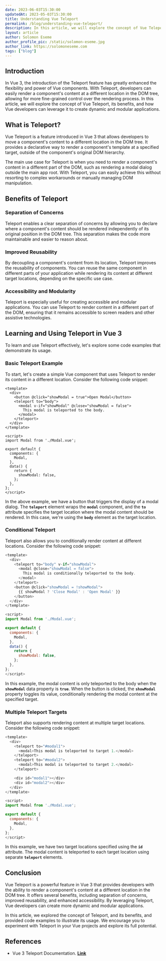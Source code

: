 ```yaml
---
date: 2023-06-03T15:30:00
updatedAt: 2023-05-03T15:30:00
title: Understanding Vue Teleport
permalink: /blog/understanding-vue-teleport/
description: In this article, we will explore the concept of Vue Teleport, its benefits, and how Vue developers can leverage it to create dynamic and modular applications.
layout: article
author: Solomon Eseme
author_profile_pic: /static/solomon-eseme.jpg
author_link: https://solomoneseme.com
tags: ["blog"]
---
```


## **Introduction**

In Vue 3, the introduction of the Teleport feature has greatly enhanced the flexibility and power of Vue components. With Teleport, developers can easily render a component's content at a different location in the DOM tree, allowing for more fine-grained control over the rendering process. In this article, we will explore the concept of Vue Teleport, its benefits, and how Vue developers can leverage it to create dynamic and modular applications.

## **What is Teleport?**

Vue Teleport is a feature introduced in Vue 3 that allows developers to move a component's content to a different location in the DOM tree. It provides a declarative way to render a component's template at a specified target, outside of the component's original DOM hierarchy.

The main use case for Teleport is when you need to render a component's content in a different part of the DOM, such as rendering a modal dialog outside the main app root. With Teleport, you can easily achieve this without resorting to complex workarounds or manually managing DOM manipulation.

## **Benefits of Teleport**

### **Separation of Concerns**

Teleport enables a clear separation of concerns by allowing you to declare where a component's content should be rendered independently of its original position in the DOM tree. This separation makes the code more maintainable and easier to reason about.

### **Improved Reusability**

By decoupling a component's content from its location, Teleport improves the reusability of components. You can reuse the same component in different parts of your application while rendering its content at different target locations, depending on the specific use case.

### **Accessibility and Modularity**

Teleport is especially useful for creating accessible and modular applications. You can use Teleport to render content in a different part of the DOM, ensuring that it remains accessible to screen readers and other assistive technologies.

## **Learning and Using Teleport in Vue 3**

To learn and use Teleport effectively, let's explore some code examples that demonstrate its usage.

### **Basic Teleport Example**

To start, let's create a simple Vue component that uses Teleport to render its content in a different location. Consider the following code snippet:

```
<template>
  <div>
    <button @click="showModal = true">Open Modal</button>
    <teleport to="body">
      <modal v-if="showModal" @close="showModal = false">
        This modal is teleported to the body.
      </modal>
    </teleport>
  </div>
</template>

<script>
import Modal from './Modal.vue';

export default {
  components: {
    Modal,
  },
  data() {
    return {
      showModal: false,
    };
  },
};
</script>
```

In the above example, we have a button that triggers the display of a modal dialog. The **`teleport`** element wraps the **`modal`** component, and the **`to`** attribute specifies the target location where the modal content should be rendered. In this case, we're using the **`body`** element as the target location.

### **Conditional Teleport**

Teleport also allows you to conditionally render content at different locations. Consider the following code snippet:

```js
<template>
  <div>
    <teleport to="body" v-if="showModal">
      <modal @close="showModal = false">
        This modal is conditionally teleported to the body.
      </modal>
    </teleport>
    <button @click="showModal = !showModal">
      {{ showModal ? 'Close Modal' : 'Open Modal' }}
    </button>
  </div>
</template>

<script>
import Modal from './Modal.vue';

export default {
  components: {
    Modal,
  },
  data() {
    return {
      showModal: false,
    };
  },
};
</script>
```

In this example, the modal content is only teleported to the body when the **`showModal`** data property is **`true`**. When the button is clicked, the **`showModal`** property toggles its value, conditionally rendering the modal content at the specified target.

### **Multiple Teleport Targets**

Teleport also supports rendering content at multiple target locations. Consider the following code snippet:

```js
<template>
  <div>
    <teleport to="#modal1">
      <modal>This modal is teleported to target 1.</modal>
    </teleport>
    <teleport to="#modal2">
      <modal>This modal is teleported to target 2.</modal>
    </teleport>

    <div id="modal1"></div>
    <div id="modal2"></div>
  </div>
</template>

<script>
import Modal from './Modal.vue';

export default {
  components: {
    Modal,
  },
};
</script>
```

In this example, we have two target locations specified using the **`id`** attribute. The modal content is teleported to each target location using separate **`teleport`** elements.

## **Conclusion**

Vue Teleport is a powerful feature in Vue 3 that provides developers with the ability to render a component's content at a different location in the DOM tree. It offers several benefits, including separation of concerns, improved reusability, and enhanced accessibility. By leveraging Teleport, Vue developers can create more dynamic and modular applications.

In this article, we explored the concept of Teleport, and its benefits, and provided code examples to illustrate its usage. We encourage you to experiment with Teleport in your Vue projects and explore its full potential.

## **References**

- Vue 3 Teleport Documentation. **[Link](https://v3.vuejs.org/guide/teleport.html)**
